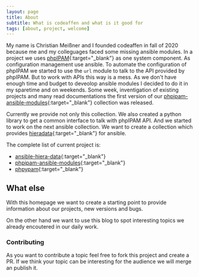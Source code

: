 ```yaml
---
layout: page
title: About
subtitle: What is codeaffen and what is it good for
tags: [about, project, welcome]
---
```


My name is Christian Meißner and I founded codeaffen in fall of 2020 because me and my colleguages faced some missing ansible modules.
In a project we uses [phpIPAM](https://github.com/phpipam/phpipam){:target="_blank"} as one system component. As configuration management use ansible.
To automate the configuration of phpIPAM we started to use the `url` module to talk to the API provided by phpIPAM. But to work with APIs this way is a mess.
As we don't have enough time and budget to deveolop ansible modules I decided to do it in my sparetime and on weekends.
Some week, inventigation of existing projects and many read documentations the first version of our [phpipam-ansible-modules](https://galaxy.ansible.com/codeaffen/phpipam){:target="_blank"} collection was released.

Currently we provide not only this collection. We also created a python library to get a common interface to talk with phpIPAM API. And we started to work on the next ansible collection. We want to create a collection which provides [hieradata](https://puppet.com/docs/puppet/latest/hiera.html){:target="_blank"} for ansible.

The complete list of current project is:

- [ansible-hiera-data](https://github.com/codeaffen/ansible-hiera-data){:target="_blank"}
- [phpipam-ansible-modules](https://github.com/codeaffen/phpipam-ansible-modules){:target="_blank"}
- [phpypam](https://github.com/codeaffen/phpypam){:target="_blank"}

## What else

With this homepage we want to create a starting point to provide information about our projects, new versions and bugs.

On the other hand we want to use this blog to spot interesting topics we already encoutered in our daily work.

### Contributing

As you want to contribute a topic feel free to fork this project and create a PR. If we think your topic can be interesting for the audience we will merge an publish it.
